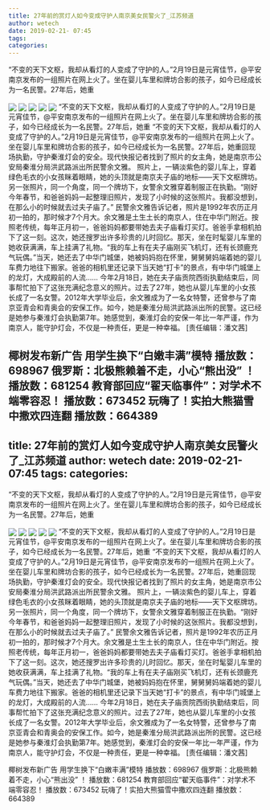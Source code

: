 ```yaml
---
title: 27年前的赏灯人如今变成守护人南京美女民警火了_江苏频道
author: wetech
date: 2019-02-21- 07:45
tags: 
categories: 
---
```

“不变的天下文枢，我却从看灯的人变成了守护的人。”2月19日是元宵佳节，@平安南京发布的一组照片在网上火了。坐在婴儿车里和牌坊合影的孩子，如今已经成长为一名民警。27年后，她重
<!-- more -->
                
<img align="center" border="0" src="http://p0.ifengimg.com/a/2019_08/cc99dd983fb6977_size50_w300_h194.jpg" />
                
<img align="center" border="0" src="http://p1.ifengimg.com/a/2019_08/8904b2231fc8792_size84_w300_h199.jpg" />
                
<img align="center" border="0" src="http://p0.ifengimg.com/a/2019_08/670c024a94fbb30_size130_w300_h400.jpg" />
            
<img align="center" border="0" src="http://p3.ifengimg.com/a/2019_08/9ef42b2b7d4a236_size88_w300_h400.jpg" />
<img align="center" border="0" src="http://p2.ifengimg.com/a/2016/0810/204c433878d5cf9size1_w16_h16.png" />
“不变的天下文枢，我却从看灯的人变成了守护的人。”2月19日是元宵佳节，@平安南京发布的一组照片在网上火了。坐在婴儿车里和牌坊合影的孩子，如今已经成长为一名民警。27年后，她重
“不变的天下文枢，我却从看灯的人变成了守护的人。”2月19日是元宵佳节，@平安南京发布的一组照片在网上火了。坐在婴儿车里和牌坊合影的孩子，如今已经成长为一名民警。27年后，她重回现场执勤，守护秦淮灯会的安全。现代快报记者找到了照片的女主角，她是南京市公安局秦淮分局洪武路派出所民警余文雅。
照片上，一辆淡紫色的婴儿车上，穿着绿色毛衣的小女孩眯着眼睛，她的头顶就是南京夫子庙的地标——天下文枢牌坊。另一张照片，同一个角度，同一个牌坊下，女警余文雅穿着制服正在执勤。“刚好今年春节，和爸爸妈妈一起整理旧照片，发现了小时候的这张照片。我都没想到，在那么小的时候就去过夫子庙了。” 民警余文雅告诉记者，照片是1992年农历正月初一拍的，那时候才7个月大。余文雅是土生土长的南京人，住在中华门附近。按照老传统，每年正月初一，爸爸妈妈都要带她去夫子庙看灯买灯。爸爸手拿相机拍下了这一刻。这次，她还搜罗出许多珍贵的儿时回忆。那天，坐在时髦婴儿车里的她收获满满，车上挂满了礼物。“我的车上有在夫子庙刚买飞机灯，还有长颈鹿充气玩偶。”当天，她还去了中华门城堡，她被妈妈抱在怀里，舅舅舅妈端着她的婴儿车费力地往下搬家。爸爸的相机里还记录下当天她“打卡”的景点，有中华门城堡上的龙灯，大成殿前的人流……
今年2月18日，她在夫子庙贡院西街执勤结束后，同事帮忙拍下了这张充满纪念意义的照片。过去了27年，她也从婴儿车里的小女孩长成了一名女警。2012年大学毕业后，余文雅成为了一名女特警，还曾参与了南京亚青会和青奥会的安保工作。如今，她是秦淮分局洪武路派出所的民警。这已经是她参与秦淮灯会执勤第7年。她感觉到，秦淮灯会的安保一年比一年严谨，作为南京人，能守护灯会，不仅是一种责任，更是一种幸福。
[责任编辑：潘文茜]
            
椰树发布新广告 用学生换下“白嫩丰满”模特
播放数：698967
俄罗斯：北极熊赖着不走，小心“熊出没” ！
播放数：681254
教育部回应“翟天临事件”：对学术不端零容忍！
播放数：673452
玩嗨了！实拍大熊猫雪中撒欢四连翻
播放数：664389
---
title: 27年前的赏灯人如今变成守护人南京美女民警火了_江苏频道
author: wetech
date: 2019-02-21- 07:45
tags: 
categories: 
---
“不变的天下文枢，我却从看灯的人变成了守护的人。”2月19日是元宵佳节，@平安南京发布的一组照片在网上火了。坐在婴儿车里和牌坊合影的孩子，如今已经成长为一名民警。27年后，她重
<!-- more -->
                
<img align="center" border="0" src="http://p0.ifengimg.com/a/2019_08/cc99dd983fb6977_size50_w300_h194.jpg" />
                
<img align="center" border="0" src="http://p1.ifengimg.com/a/2019_08/8904b2231fc8792_size84_w300_h199.jpg" />
                
<img align="center" border="0" src="http://p0.ifengimg.com/a/2019_08/670c024a94fbb30_size130_w300_h400.jpg" />
            
<img align="center" border="0" src="http://p3.ifengimg.com/a/2019_08/9ef42b2b7d4a236_size88_w300_h400.jpg" />
<img align="center" border="0" src="http://p2.ifengimg.com/a/2016/0810/204c433878d5cf9size1_w16_h16.png" />
“不变的天下文枢，我却从看灯的人变成了守护的人。”2月19日是元宵佳节，@平安南京发布的一组照片在网上火了。坐在婴儿车里和牌坊合影的孩子，如今已经成长为一名民警。27年后，她重
“不变的天下文枢，我却从看灯的人变成了守护的人。”2月19日是元宵佳节，@平安南京发布的一组照片在网上火了。坐在婴儿车里和牌坊合影的孩子，如今已经成长为一名民警。27年后，她重回现场执勤，守护秦淮灯会的安全。现代快报记者找到了照片的女主角，她是南京市公安局秦淮分局洪武路派出所民警余文雅。
照片上，一辆淡紫色的婴儿车上，穿着绿色毛衣的小女孩眯着眼睛，她的头顶就是南京夫子庙的地标——天下文枢牌坊。另一张照片，同一个角度，同一个牌坊下，女警余文雅穿着制服正在执勤。“刚好今年春节，和爸爸妈妈一起整理旧照片，发现了小时候的这张照片。我都没想到，在那么小的时候就去过夫子庙了。” 民警余文雅告诉记者，照片是1992年农历正月初一拍的，那时候才7个月大。余文雅是土生土长的南京人，住在中华门附近。按照老传统，每年正月初一，爸爸妈妈都要带她去夫子庙看灯买灯。爸爸手拿相机拍下了这一刻。这次，她还搜罗出许多珍贵的儿时回忆。那天，坐在时髦婴儿车里的她收获满满，车上挂满了礼物。“我的车上有在夫子庙刚买飞机灯，还有长颈鹿充气玩偶。”当天，她还去了中华门城堡，她被妈妈抱在怀里，舅舅舅妈端着她的婴儿车费力地往下搬家。爸爸的相机里还记录下当天她“打卡”的景点，有中华门城堡上的龙灯，大成殿前的人流……
今年2月18日，她在夫子庙贡院西街执勤结束后，同事帮忙拍下了这张充满纪念意义的照片。过去了27年，她也从婴儿车里的小女孩长成了一名女警。2012年大学毕业后，余文雅成为了一名女特警，还曾参与了南京亚青会和青奥会的安保工作。如今，她是秦淮分局洪武路派出所的民警。这已经是她参与秦淮灯会执勤第7年。她感觉到，秦淮灯会的安保一年比一年严谨，作为南京人，能守护灯会，不仅是一种责任，更是一种幸福。
[责任编辑：潘文茜]
            
椰树发布新广告 用学生换下“白嫩丰满”模特
播放数：698967
俄罗斯：北极熊赖着不走，小心“熊出没” ！
播放数：681254
教育部回应“翟天临事件”：对学术不端零容忍！
播放数：673452
玩嗨了！实拍大熊猫雪中撒欢四连翻
播放数：664389
